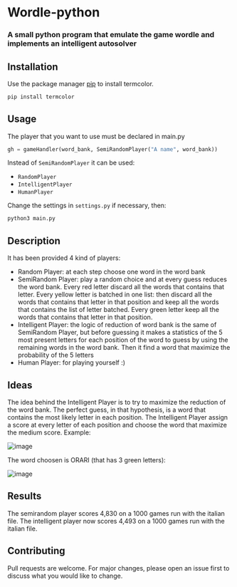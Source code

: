 # Wordle-python
### A small python program that emulate the game wordle and implements an intelligent autosolver

## Installation

Use the package manager [pip](https://pip.pypa.io/en/stable/) to install termcolor.

```bash
pip install termcolor
```

## Usage

The player that you want to use must be declared in main.py
```python
gh = gameHandler(word_bank, SemiRandomPlayer("A name", word_bank))
```
Instead of `SemiRandomPlayer` it can be used:
* `RandomPlayer`
* `IntelligentPlayer`
* `HumanPlayer`

Change the settings in `settings.py` if necessary, then:
```bash
python3 main.py
```

## Description

It has been provided 4 kind of players:
* Random Player: at each step choose one word in the word bank
* SemiRandom Player: play a random choice and at every guess reduces the word bank. Every red letter discard all the words that contains that letter. Every yellow letter is batched in one list: then discard all the words that contains that letter in that position and keep all the words that contains the list of letter batched. Every green letter keep all the words that contains that letter in that position.
* Intelligent Player: the logic of reduction of word bank is the same of SemiRandom Player, but before guessing it makes a statistics of the 5 most present letters for each position of the word to guess by using the remaining words in the word bank. Then it find a word that maximize the probability of the 5 letters
* Human Player: for playing yourself :)

## Ideas
The idea behind the Intelligent Player is to try to maximize the reduction of the word bank. The perfect guess, in that hypothesis, is a word that contains the most likely letter in each position. The Intelligent Player assign a score at every letter of each position and choose the word that maximize the medium score.
Example:

![image](https://user-images.githubusercontent.com/10921226/157059511-de30beb5-a2b4-46d9-841d-ab6a3f8690d0.png)

The word choosen is ORARI (that has 3 green letters):

![image](https://user-images.githubusercontent.com/10921226/157059618-8876d543-08f0-45b1-949c-f2f858322ff6.png)


## Results

The semirandom player scores 4,830 on a 1000 games run with the italian file.
The intelligent player now scores 4,493 on a 1000 games run with the italian file.

## Contributing

Pull requests are welcome. For major changes, please open an issue first to discuss what you would like to change.

